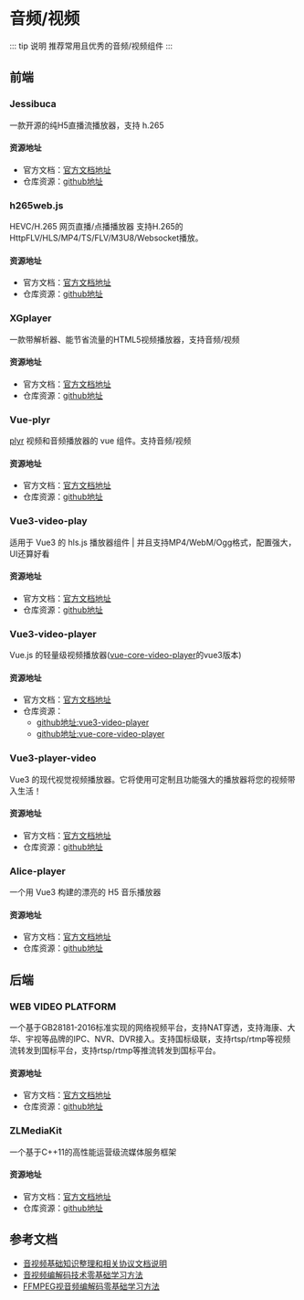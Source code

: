 # 音频/视频

::: tip 说明
推荐常用且优秀的音频/视频组件
:::

## 前端

### Jessibuca
一款开源的纯H5直播流播放器，支持 h.265

#### 资源地址
- 官方文档：[官方文档地址](http://jessibuca.monibuca.com/)
- 仓库资源：[github地址](https://github.com/langhuihui/jessibuca)

### h265web.js
HEVC/H.265 网页直播/点播播放器 支持H.265的HttpFLV/HLS/MP4/TS/FLV/M3U8/Websocket播放。

#### 资源地址
- 官方文档：[官方文档地址](https://github.com/numberwolf/h265web.js)
- 仓库资源：[github地址](https://github.com/numberwolf/h265web.js)

### XGplayer
一款带解析器、能节省流量的HTML5视频播放器，支持音频/视频

#### 资源地址
- 官方文档：[官方文档地址](http://v2.h5player.bytedance.com/)
- 仓库资源：[github地址](https://github.com/bytedance/xgplayer)

### Vue-plyr
[plyr](https://github.com/sampotts/plyr) 视频和音频播放器的 vue 组件。支持音频/视频

#### 资源地址
- 官方文档：[官方文档地址](https://github.com/redxtech/vue-plyr#readme)
- 仓库资源：[github地址](https://github.com/redxtech/vue-plyr)

### Vue3-video-play
适用于 Vue3 的 hls.js 播放器组件 | 并且支持MP4/WebM/Ogg格式，配置强大，UI还算好看

#### 资源地址
- 官方文档：[官方文档地址](https://xdlumia.github.io/)
- 仓库资源：[github地址](https://github.com/xdlumia/vue3-video-play)

### Vue3-video-player
Vue.js 的轻量级视频播放器([vue-core-video-player](https://github.com/core-player/vue-core-video-player)的vue3版本)

#### 资源地址
- 官方文档：[官方文档地址](https://core-player.github.io/vue-core-video-player/zh/)
- 仓库资源：
    - [github地址:vue3-video-player](https://github.com/LarchLiu/vue3-video-player/)
    - [github地址:vue-core-video-player](https://github.com/core-player/vue-core-video-player)

### Vue3-player-video
Vue3 的现代视觉视频播放器。它将使用可定制且功能强大的播放器将您的视频带入生活！

#### 资源地址
- 官方文档：[官方文档地址](https://github.com/enzostvs/vue3-player-video#readme)
- 仓库资源：[github地址](https://github.com/enzostvs/vue3-player-video)

### Alice-player
一个用 Vue3 构建的漂亮的 H5 音乐播放器

#### 资源地址
- 官方文档：[官方文档地址](https://github.com/mashirozx/alice-player#readme)
- 仓库资源：[github地址](https://github.com/mashirozx/alice-player)

## 后端

### WEB VIDEO PLATFORM
一个基于GB28181-2016标准实现的网络视频平台，支持NAT穿透，支持海康、大华、宇视等品牌的IPC、NVR、DVR接入。支持国标级联，支持rtsp/rtmp等视频流转发到国标平台，支持rtsp/rtmp等推流转发到国标平台。

#### 资源地址
- 官方文档：[官方文档地址](https://github.com/648540858/wvp-GB28181-pro)
- 仓库资源：[github地址](https://github.com/648540858/wvp-GB28181-pro)

### ZLMediaKit
一个基于C++11的高性能运营级流媒体服务框架

#### 资源地址
- 官方文档：[官方文档地址](https://github.com/ZLMediaKit/ZLMediaKit)
- 仓库资源：[github地址](https://github.com/ZLMediaKit/ZLMediaKit)

## 参考文档

- [音视频基础知识整理和相关协议文档说明](https://github.com/ty6815/AvStackDocs)
- [音视频编解码技术零基础学习方法](https://blog.csdn.net/leixiaohua1020/article/details/18893769)
- [FFMPEG视音频编解码零基础学习方法](https://blog.csdn.net/leixiaohua1020/article/details/15811977)
